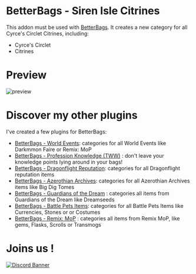 # BetterBags - Siren Isle Citrines
This addon must be used with [BetterBags](https://www.curseforge.com/wow/addons/better-bags). It creates a new category for all Cyrce's Circlet Citrines, including:

- Cyrce's Circlet
- Citrines

# Preview
![preview](https://i.imgur.com/52cRkJl.jpeg)

# Discover my other plugins
I've created a few plugins for BetterBags:
- [BetterBags - World Events](https://www.curseforge.com/wow/addons/betterbags-world-events): categories for all World Events like Darkmmon Faire or Remix: MoP
- [BetterBags - Profession Knowledge (TWW)](https://www.curseforge.com/wow/addons/betterbags-profession-knowledge-tww) : don't leave your knowledge points lying around in your bags!
- [BetterBags - Dragonflight Reputation](https://www.curseforge.com/wow/addons/betterbags-dragonfligh-reputation-insignia): categories for all Dragonflight reputation items
- [BetterBags - Azerothian Archives](https://www.curseforge.com/wow/addons/betterbags-azerothian-archives): categories for all Azerothian Archives items like Big Dig Tomes
- [BetterBags - Guardians of the Dream](https://www.curseforge.com/wow/addons/betterbags-guardians-of-the-dream) : categories all items from Guardians of the Dream like Dreamseeds
- [BetterBags - Battle Pets Items](https://www.curseforge.com/wow/addons/betterbags-battle-pet-items): categories for all Battle Pets Items like Currencies, Stones or or Costumes
- [BetterBags - Remix: MoP](https://www.curseforge.com/wow/addons/betterbags-remix-mop) : categories all items from Remix MoP, like gems, Flasks, Scrolls or Transmogs

# Joins us !

[![Discord Banner](https://i.imgur.com/kPM1gG2.png)](https://discord.gg/a6DQuK8hV7)
